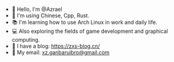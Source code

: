 ﻿- 👋 Hello, I'm @Azrael
- 🥠 I'm using Chinese, Cpp, Rust.
- 📚 I'm learning how to use Arch Linux in work and daily life.
- 💻 Also exploring the fields of game development and graphical computing.
- 📖 I have a blog: https://zxs-blog.cn/
- 📮 My email: xz.ganbaruibro@gmail.com
